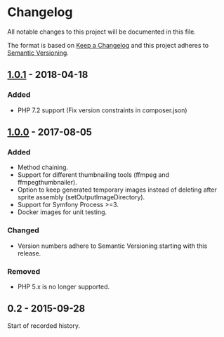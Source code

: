 # Changelog

All notable changes to this project will be documented in this file.

The format is based on [Keep a Changelog](http://keepachangelog.com/en/1.0.0/)
and this project adheres to [Semantic Versioning](http://semver.org/spec/v2.0.0.html).

## [1.0.1] - 2018-04-18

### Added

- PHP 7.2 support (Fix version constraints in composer.json)

## [1.0.0] - 2017-08-05

### Added

- Method chaining.
- Support for different thumbnailing tools (ffmpeg and ffmpegthumbnailer).
- Option to keep generated temporary images instead of deleting after sprite assembly (setOutputImageDirectory). 
- Support for Symfony Process >=3.
- Docker images for unit testing.

### Changed

- Version numbers adhere to Semantic Versioning starting with this release.

### Removed
- PHP 5.x is no longer supported. 

## 0.2 - 2015-09-28
Start of recorded history.

[Unreleased]: https://github.com/emgag/video-thumbnail-sprite/compare/v1.0.1...HEAD
[1.0.1]: https://github.com/emgag/video-thumbnail-sprite/compare/v1.0.0...v1.0.1
[1.0.0]: https://github.com/emgag/video-thumbnail-sprite/compare/v0.2...v1.0.0

